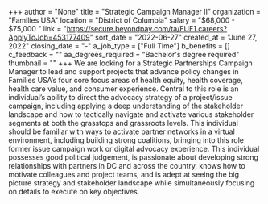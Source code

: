 +++
author = "None"
title = "Strategic Campaign Manager II"
organization = "Families USA"
location = "District of Columbia"
salary = "$68,000 - $75,000 "
link = "https://secure.beyondpay.com/ta/FUF1.careers?ApplyToJob=453177409"
sort_date = "2022-06-27"
created_at = "June 27, 2022"
closing_date = "-"
a_job_type = ["Full Time"]
b_benefits = []
c_feedback = ""
aa_degrees_required = "Bachelor's degree required"
thumbnail = ""
+++
We are looking for a Strategic Partnerships Campaign Manager to lead and support projects that advance policy changes in Families USA’s four core focus areas of health equity, health coverage, health care value, and consumer experience.  Central to this role is an individual’s ability to direct the advocacy strategy of a project/issue campaign, including applying a deep understanding of the stakeholder landscape and how to tactically navigate and activate various stakeholder segments at both the grasstops and grassroots levels.  This individual should be familiar with ways to activate partner networks in a virtual environment, including building strong coalitions, bringing into this role former issue campaign work or digital advocacy experience.  This individual possesses good political judgement, is passionate about developing strong relationships with partners in DC and across the country, knows how to motivate colleagues and project teams, and is adept at seeing the big picture strategy and stakeholder landscape while simultaneously focusing on details to execute on key objectives.